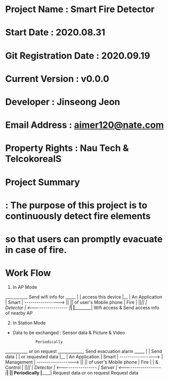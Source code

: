 # Project Name          : Smart Fire Detector
# Start Date            : 2020.08.31
# Git Registration Date : 2020.09.19
# Current Version       : v0.0.0
# Developer             : Jinseong Jeon
# Email Address         : aimer120@nate.com
# Property Rights       : Nau Tech & TelcokoreaIS
# Project Summary
# : The purpose of this project is to continuously detect fire elements
#	so that users can promptly evacuate in case of fire.
#
# Work Flow
1) In AP Mode

___________   Send wifi info for   _____
|          |  access this device   |__ | An Application
| Smart    |  ----------------->   || || of user's Mobile phone
| Fire     |                       ||_||
| Detector |  <-----------------   |___|
|__________|  Wifi access &
              Send access info of nearby AP


2) In Station Mode
- Data to be exchanged : Sensor data & Picture & Video

                Periodically
___________     or on request     _____________  Send evacuation alarm _____
|          |     Send data        |            |  or requested data    |__ | An Application
| Smart    |  ----------------->  | Management |  ------------------>  || || of user's Mobile phone
| Fire     |                      | & Control  |                       ||_||
| Detector |  <-----------------  | Server     |  <------------------  |___|
|__________|    Periodically      |____________|      Request data
or on request 
Request data 
